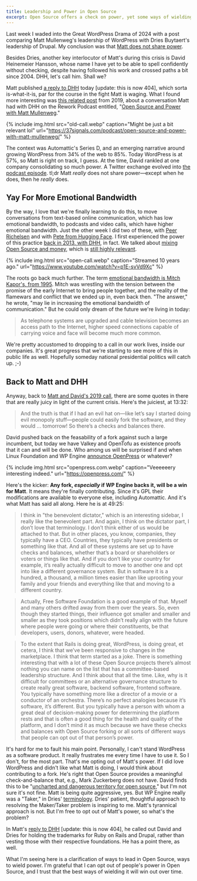 ```yaml
---
title: Leadership and Power in Open Source
excerpt: Open Source offers a check on power, yet some ways of wielding power are still better than others.
---
```


Last week I waded into the Great WordPress Drama of 2024 with a post comparing
Matt Mullenweg's leadership of WordPress with Dries Buytaert's leadership of
Drupal. My conclusion was that [Matt does not share power](/2024/a-tale-of-two-leaders/).

Besides Dries, another key interlocutor of Matt's during this crisis is David
Heinemeier Hansson, whose name I have yet to be able to spell confidently
without checking, despite having followed his work and crossed paths a bit
since 2004. DHH, let's call him. Shall we?

Matt published [a reply to DHH](https://ma.tt/2024/10/on-dhh/) today
[update: this is now 404], which sorta is-what-it-is, par for the course in the
fight Matt is waging. What I found more interesting was [this related
post](https://ma.tt/2019/10/debating-oss-with-dhh/) from 2019, about a
conversation Matt had with DHH on the Rework Podcast entitled, "[Open Source
and Power with Matt
Mullenweg](https://37signals.com/podcast/open-source-and-power-with-matt-mullenweg/)."

{% include img.html src="old-call.webp" caption="Might be just a bit relevant lol" url="https://37signals.com/podcast/open-source-and-power-with-matt-mullenweg/" %}

The context was Automattic's Series D, and an emerging narrative around growing
WordPress from 34% of the web to 85%. Today WordPress is at 57%, so Matt is
right on track, I guess. At the time, David rankled at one company
consolidating so much power. A Twitter exchange evolved into [the podcast
episode](https://37signals.com/podcast/open-source-and-power-with-matt-mullenweg/).
tl;dr Matt _really_ does not share power&mdash;except when he does, then he
_really_ does.

## Yay For More Emotional Bandwidth

By the way, I love that we're finally learning to do this, to move
conversations from text-based online communication, which has low emotional
bandwidth, to podcasts and video calls, which have higher emotional bandwidth.
Just the other week I did two of these, with [Peer
Richelsen](https://x.com/chadwhitacre_/status/1839348202660638802) and with
[Pete from Hugging Face](https://www.youtube.com/watch?v=QdUfB-hBoqk).  I first
experienced the power of this practice [back in 2013, with
DHH](https://www.youtube.com/watch?v=p1E-svVd9Xc), in fact. We talked about
[mixing Open Source and
money](https://dhh.dk/2013/the-perils-of-mixing-open-source-and-money.html),
which is [still highly
relevant](https://lucumr.pocoo.org/2024/10/14/mixing-oss-and-money/).

{% include img.html src="open-call.webp" caption="Streamed 10 years ago." url="https://www.youtube.com/watch?v=p1E-svVd9Xc" %}

The roots go back much further. The term [emotional bandwidth is Mitch Kapor's,
from 1995](https://tricycle.org/magazine/emotional-bandwidth/). Mitch was
wrestling with the tension between the promise of the early Internet to bring
people together, and the reality of the flamewars and conflict that we ended up
in, even back then. "The answer," he wrote, "may lie in increasing the emotional
bandwidth of communication." But he could only dream of the future we're living
in today:

> As telephone systems are upgraded and cable television becomes an access path
> to the Internet, higher speed connections capable of carrying voice and face
> will become much more common.

We're pretty accustomed to dropping to a call in our work lives, inside our
companies. It's great progress that we're starting to see more of this in
public life as well. Hopefully someday national presidential politics will
catch up. ;-)

## Back to Matt and DHH

Anyway, back to [Matt and David's 2019
call](https://37signals.com/podcast/open-source-and-power-with-matt-mullenweg/),
there are some quotes in there that are really juicy in light of the current
crisis. Here's the juiciest, at 13:32:

> And the truth is that if I had an evil hat on—like let’s say I started doing
> evil monopoly stuff—people could easily fork the software, and they would ...
> tomorrow! So there’s a checks and balances there.

David pushed back on the feasability of a fork against such a large incumbent,
but today we have Valkey and OpenTofu as existence proofs that it can and will be
done. Who among us will be surprised if and when Linux Foundation and WP Engine
[announce OpenPress](https://x.com/jessethanley/status/1839087749271531655) or
whatever?

{% include img.html src="openpress.com.webp" caption="Veeeeeery interesting indeed." url="https://openpress.com/" %}

Here's the kicker: **Any fork, _especially_ if WP Engine backs it, will be a
win for Matt**. It means they're finally contributing. Since it's GPL their
modifications are available to everyone else, including Automattic. And it's
what Matt has said all along. Here he is at 49:25:

> I think in "the benevolent dictator," which is an interesting sidebar, I really
> like the benevolent part. And again, I think on the dictator part, I don’t
> love that terminology. I don’t think either of us would be attached to that.
> But in other places, you know, companies, they typically have a CEO.
> Countries, they typically have presidents or something like that. And all of
> these systems are set up to have checks and balances, whether that’s a board
> or shareholders or voters or things like that. And if you don’t like your
> country for example, it’s really actually difficult to move to another one
> and opt into like a different governance system. But in software it is a
> hundred, a thousand, a million times easier than like uprooting your family
> and your friends and everything like that and moving to a different country.

> Actually, Free Software Foundation is a good example of that. Myself
> and many others drifted away from them over the years. So, even though they
> started things, their influence got smaller and smaller and smaller as they
> took positions which didn’t really align with the future where people were
> going or where their constituents, be that developers, users, donors,
> whatever, were headed.

> To the extent that Rails is doing great, WordPress, is doing great, et
> cetera, I think that we’ve been responsive to changes in the marketplace. I
> think that term started as a joke. There is something interesting that with a
> lot of these Open Source projects there’s almost nothing you can name on the
> list that has a committee-based leadership structure. And I think about that
> all the time. Like, why is it difficult for committees or an alternative
> governance structure to create really great software, backend software,
> frontend software. You typically have something more like a director of a
> movie or a conductor of an orchestra. There’s no perfect analogies because
> it’s software, it’s different. But you typically have a person with whom a
> great deal of decision-making power for determining the platform rests and
> that is often a good thing for the health and quality of the platform, and I
> don’t mind it as much because we have these checks and balances with Open
> Source forking or all sorts of different ways that people can opt out of that
> person’s power.

It's hard for me to fault his main point. Personally, I can't stand WordPress
as a software product. It really frustrates me every time I have to use it. So
I don't, for the most part. That's me opting out of Matt's power. If I did love
WordPress and didn't like what Matt is doing, I would think about contributing
to a fork. He's right that Open Source provides a meaningful check-and-balance
that, e.g., Mark Zuckerberg does not have. David finds this to be "[uncharted
and dangerous territory for open
source](https://x.com/dhh/status/1845197490829889605)," but I'm not sure it's
not fine. Matt is being quite aggressive, yes. But WP Engine really was a
"Taker," in Dries'
[terminology](https://dri.es/solving-the-maker-taker-problem). Dries' patient,
thoughtful approach to resolving the Maker/Taker problem is inspiring to me.
Matt's tyrannical approach is not. But I'm free to opt out of Matt's power, so
what's the problem?

In Matt's [reply to DHH](https://ma.tt/2024/10/on-dhh/) [update: this is now
404], he called out David and Dries for holding the trademarks for Ruby on
Rails and Drupal, rather than vesting those with their respective foundations.
He has a point there, as well.

What I'm seeing here is a clarification of ways to lead in Open Source, ways to
wield power. I'm grateful that I can opt out of people's power in Open Source,
and I trust that the best ways of wielding it will win out over time.
